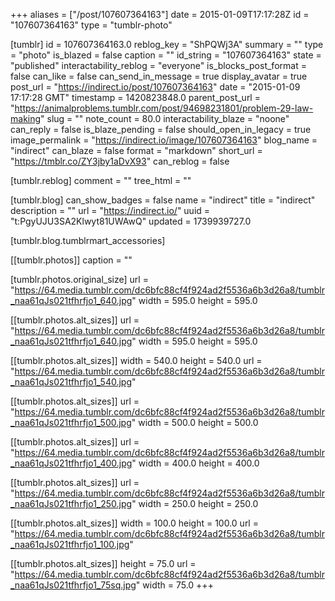 +++
aliases = ["/post/107607364163"]
date = 2015-01-09T17:17:28Z
id = "107607364163"
type = "tumblr-photo"

[tumblr]
id = 107607364163.0
reblog_key = "ShPQWj3A"
summary = ""
type = "photo"
is_blazed = false
caption = ""
id_string = "107607364163"
state = "published"
interactability_reblog = "everyone"
is_blocks_post_format = false
can_like = false
can_send_in_message = true
display_avatar = true
post_url = "https://indirect.io/post/107607364163"
date = "2015-01-09 17:17:28 GMT"
timestamp = 1420823848.0
parent_post_url = "https://animalproblems.tumblr.com/post/94698231801/problem-29-law-making"
slug = ""
note_count = 80.0
interactability_blaze = "noone"
can_reply = false
is_blaze_pending = false
should_open_in_legacy = true
image_permalink = "https://indirect.io/image/107607364163"
blog_name = "indirect"
can_blaze = false
format = "markdown"
short_url = "https://tmblr.co/ZY3jby1aDvX93"
can_reblog = false

[tumblr.reblog]
comment = ""
tree_html = ""

[tumblr.blog]
can_show_badges = false
name = "indirect"
title = "indirect"
description = ""
url = "https://indirect.io/"
uuid = "t:PgyUJU3SA2Klwyt81UWAwQ"
updated = 1739939727.0

[tumblr.blog.tumblrmart_accessories]

[[tumblr.photos]]
caption = ""

[tumblr.photos.original_size]
url = "https://64.media.tumblr.com/dc6bfc88cf4f924ad2f5536a6b3d26a8/tumblr_naa61qJs021tfhrfjo1_640.jpg"
width = 595.0
height = 595.0

[[tumblr.photos.alt_sizes]]
url = "https://64.media.tumblr.com/dc6bfc88cf4f924ad2f5536a6b3d26a8/tumblr_naa61qJs021tfhrfjo1_640.jpg"
width = 595.0
height = 595.0

[[tumblr.photos.alt_sizes]]
width = 540.0
height = 540.0
url = "https://64.media.tumblr.com/dc6bfc88cf4f924ad2f5536a6b3d26a8/tumblr_naa61qJs021tfhrfjo1_540.jpg"

[[tumblr.photos.alt_sizes]]
url = "https://64.media.tumblr.com/dc6bfc88cf4f924ad2f5536a6b3d26a8/tumblr_naa61qJs021tfhrfjo1_500.jpg"
width = 500.0
height = 500.0

[[tumblr.photos.alt_sizes]]
url = "https://64.media.tumblr.com/dc6bfc88cf4f924ad2f5536a6b3d26a8/tumblr_naa61qJs021tfhrfjo1_400.jpg"
width = 400.0
height = 400.0

[[tumblr.photos.alt_sizes]]
url = "https://64.media.tumblr.com/dc6bfc88cf4f924ad2f5536a6b3d26a8/tumblr_naa61qJs021tfhrfjo1_250.jpg"
width = 250.0
height = 250.0

[[tumblr.photos.alt_sizes]]
width = 100.0
height = 100.0
url = "https://64.media.tumblr.com/dc6bfc88cf4f924ad2f5536a6b3d26a8/tumblr_naa61qJs021tfhrfjo1_100.jpg"

[[tumblr.photos.alt_sizes]]
height = 75.0
url = "https://64.media.tumblr.com/dc6bfc88cf4f924ad2f5536a6b3d26a8/tumblr_naa61qJs021tfhrfjo1_75sq.jpg"
width = 75.0
+++

